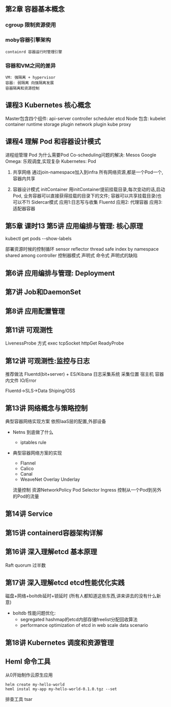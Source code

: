 ## 第2章 容器基本概念

### cgroup 限制资源使用

### moby容器引擎架构
	containrd 容器运行时管理引擎

### 容器和VM之间的差异
	VM: 强隔离 + hypervisor
	容器: 弱隔离 向强隔离发展
	容器隔离和资源控制


## 课程3 Kubernetes 核心概念
Master包含四个组件:
	api-server controller scheduler etcd
Node 包含:
	kubelet
	container runtime
	storage plugin
	network plugin
	kube proxy


## 课程4 理解 Pod 和容器设计模式
进程组管理
Pod
为什么需要Pod
Co-scheduling问题的解决:
	Mesos
	Google Omega: 乐观调度,实现复杂
	Kubernetes: Pod

1. 共享网络
通过join-namespace加入到infra
所有网络资源,都是一个Pod一个,容器内共享

2. 容器设计模式
initContainer
	用initContainer提前挂载目录,每次变动的话,启动Pod,
	业务容器可以直接获得挂载的目录下的文件;
	容器可以共享挂载目录(也可以不?)
Sidercar模式
应用1:日志写与收集
	Fluentd
应用2: 代理容器
应用3: 适配器容器

## 第5章 课时13 第5讲 应用编排与管理: 核心原理
kubectl get pods --show-labels

部署资源时候的控制循环
	sensor
	reflector
	thread safe
		index by namespace
		shared among controller
控制器模式
	声明式 命令式
	声明式的缺陷

## 第6讲 应用编排与管理: Deployment

## 第7讲 Job和DaemonSet

## 第8讲 应用配置管理

## 第11讲 可观测性

LivenessProbe
	方式
	exec tcpSocket httpGet
ReadyProbe


## 第12讲 可观测性:监控与日志
推荐做法
Fluentd(bit+server) + ES/Kibana 日志采集系统
采集位置
    宿主机 容器内文件 IO/Error

Fluentd->SLS->Data Shiping/OSS

## 第13讲 网络概念与策略控制
典型容器网络实现方案
依照IaaS层的配置,外部设备
- Netns 到底做了什么
	- iptables rule
- 典型容器网络方案的实现
	- Flannel
	- Calico
	- Canal
	- WeaveNet
		Overlay
		Underlay

	流量控制
		资源NetworkPolicy
		Pod Selector
		Ingress 控制从一个Pod到另外的Pod的流量

## 第14讲 Service

## 第15讲 containerd容器架构详解

## 第16讲 深入理解etcd 基本原理
Raft
	quorum 过半数

## 第17讲 深入理解etcd etcd性能优化实践
磁盘+网络+boltdb延时+锁延时
(所有人都知道这些东西,讲来讲去的没有什么新意)

- boltdb 性能问题优化:
	- segregated hashmap的etcd内部存储freelist分配回收算法
	- performance optimization of etcd in web scale data scenario

## 第18讲 Kubernetes 调度和资源管理


## Heml 命令工具
从0开始制作云原生应用
~~~shell
helm create my-hello-world
heml instal my-app my-hello-world-0.1.0.tgz --set
~~~

排查工具
	tsar

